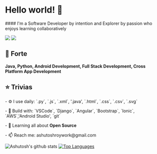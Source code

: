 <h1> <b>Hello world! 👋</b></h2>
#### I'm a Software Developer by intention and Explorer by passion who enjoys learning collaboratively

[<img src="https://img.shields.io/badge/github-%2312100E.svg?&style=for-the-badge&logo=github&logoColor=white" />](https://github.com/ashutosh-roy) [<img src="https://img.shields.io/badge/linkedin-%230077B5.svg?&style=for-the-badge&logo=linkedin&logoColor=white" />](https://www.linkedin.com/in/ashutosh-roy-2001/)

<h2>🤹 Forte </h2>
<h4> Java, Python, Android Development, Full Stack Development, Cross Platform App Development </h4>

<h2>⭐ Trivias </h2>
<p>- ⚙️ I use daily: `.py`, `.js`, `.xml`, '.java', `.html`, `.css`, `.csv`, `.svg`</p>
<p>- 🧰 Build with: `VSCode`, `Django`, `Angular`, `Bootstrap`, `Ionic`, `AWS`,'Android Studio', `git`</p>
<p>- 🌱 Learning all about <b>Open Source</b></p>
<p>- 📫 Reach me: ashutoshroywork@gmail.com</p>


![Ashutosh's github stats](https://github-readme-stats.vercel.app/api?username=ashutosh-roy&count_private=true&&hide=stars,prs)
[![Top Languages](https://github-readme-stats.vercel.app/api/top-langs/?username=ashutosh-roy&layout=compact&line_height=20&width=1000)](https://github.com/anuraghazra/github-readme-stats)

